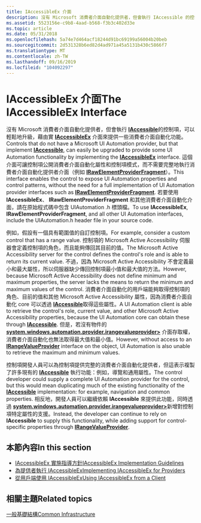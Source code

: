 ```yaml
---
title: IAccessibleEx 介面
description: 沒有 Microsoft 消費者介面自動化提供者，但會執行 IAccessible 的控制項，可以輕鬆地升級，藉由實 IAccessibleEx 介面來提供一些消費者介面自動化功能。
ms.assetid: 5523156e-c9b8-4aad-b568-f3b3c402d33e
ms.topic: article
ms.date: 05/31/2018
ms.openlocfilehash: 5a74e7d464acf18244d91bc69199a56004b20beb
ms.sourcegitcommit: 2d531328b6ed82d4ad971a45a5131b430c5866f7
ms.translationtype: MT
ms.contentlocale: zh-TW
ms.lasthandoff: 09/16/2019
ms.locfileid: "104092297"
---
```

# <a name="the-iaccessibleex-interface"></a><span data-ttu-id="99e4a-103">IAccessibleEx 介面</span><span class="sxs-lookup"><span data-stu-id="99e4a-103">The IAccessibleEx Interface</span></span>

<span data-ttu-id="99e4a-104">沒有 Microsoft 消費者介面自動化提供者，但會執行 [**IAccessible**](/windows/desktop/api/oleacc/nn-oleacc-iaccessible)的控制項，可以輕鬆地升級，藉由實 [**IAccessibleEx**](/windows/desktop/api/UIAutomationCore/nn-uiautomationcore-iaccessibleex) 介面來提供一些消費者介面自動化功能。</span><span class="sxs-lookup"><span data-stu-id="99e4a-104">Controls that do not have a Microsoft UI Automation provider, but that implement [**IAccessible**](/windows/desktop/api/oleacc/nn-oleacc-iaccessible), can easily be upgraded to provide some UI Automation functionality by implementing the [**IAccessibleEx**](/windows/desktop/api/UIAutomationCore/nn-uiautomationcore-iaccessibleex) interface.</span></span> <span data-ttu-id="99e4a-105">這個介面可讓控制項公開消費者介面自動化屬性和控制項模式，而不需要完整地執行消費者介面自動化提供者介面（例如 [**IRawElementProviderFragment**](/windows/desktop/api/UIAutomationCore/nn-uiautomationcore-irawelementproviderfragment)）。</span><span class="sxs-lookup"><span data-stu-id="99e4a-105">This interface enables the control to expose UI Automation properties and control patterns, without the need for a full implementation of UI Automation provider interfaces such as [**IRawElementProviderFragment**](/windows/desktop/api/UIAutomationCore/nn-uiautomationcore-irawelementproviderfragment).</span></span> <span data-ttu-id="99e4a-106">若要使用 **IAccessibleEx**、 **IRawElementProviderFragment** 和其他消費者介面自動化介面，請在原始程式碼中包含 UIAutomation .h 標頭檔。</span><span class="sxs-lookup"><span data-stu-id="99e4a-106">To use **IAccessibleEx**, **IRawElementProviderFragment**, and all other UI Automation interfaces, include the UIAutomation.h header file in your source code.</span></span>

<span data-ttu-id="99e4a-107">例如，假設有一個具有範圍值的自訂控制項。</span><span class="sxs-lookup"><span data-stu-id="99e4a-107">For example, consider a custom control that has a range value.</span></span> <span data-ttu-id="99e4a-108">控制項的 Microsoft Active Accessibility 伺服器會定義控制項的角色，而且能夠傳回其目前的值。</span><span class="sxs-lookup"><span data-stu-id="99e4a-108">The Microsoft Active Accessibility server for the control defines the control's role and is able to return its current value.</span></span> <span data-ttu-id="99e4a-109">不過，因為 Microsoft Active Accessibility 不會定義最小和最大屬性，所以伺服器缺少傳回控制項最小值和最大值的方法。</span><span class="sxs-lookup"><span data-stu-id="99e4a-109">However, because Microsoft Active Accessibility does not define minimum and maximum properties, the server lacks the means to return the minimum and maximum values of the control.</span></span> <span data-ttu-id="99e4a-110">消費者介面自動化的用戶端能夠取得控制項的角色、目前的值和其他 Microsoft Active Accessibility 屬性，因為消費者介面自動化 core 可以透過 [**IAccessible**](/windows/desktop/api/oleacc/nn-oleacc-iaccessible)取得這些屬性。</span><span class="sxs-lookup"><span data-stu-id="99e4a-110">A UI Automation client is able to retrieve the control's role, current value, and other Microsoft Active Accessibility properties, because the UI Automation core can obtain these through [**IAccessible**](/windows/desktop/api/oleacc/nn-oleacc-iaccessible).</span></span> <span data-ttu-id="99e4a-111">但是，若沒有物件的 [**system.windows.automation.provider.irangevalueprovider>**](/windows/desktop/api/UIAutomationCore/nn-uiautomationcore-irangevalueprovider) 介面存取權，消費者介面自動化也無法取得最大值和最小值。</span><span class="sxs-lookup"><span data-stu-id="99e4a-111">However, without access to an [**IRangeValueProvider**](/windows/desktop/api/UIAutomationCore/nn-uiautomationcore-irangevalueprovider) interface on the object, UI Automation is also unable to retrieve the maximum and minimum values.</span></span>

<span data-ttu-id="99e4a-112">控制項開發人員可以為控制項提供完整的消費者介面自動化提供者，但這表示複製了許多現有的 [**IAccessible**](/windows/desktop/api/oleacc/nn-oleacc-iaccessible) 執行功能：例如，導覽和通用屬性。</span><span class="sxs-lookup"><span data-stu-id="99e4a-112">The control developer could supply a complete UI Automation provider for the control, but this would mean duplicating much of the existing functionality of the [**IAccessible**](/windows/desktop/api/oleacc/nn-oleacc-iaccessible) implementation: for example, navigation and common properties.</span></span> <span data-ttu-id="99e4a-113">相反地，開發人員可以繼續依賴 **IAccessible** 來提供此功能，同時透過 [**system.windows.automation.provider.irangevalueprovider>**](/windows/desktop/api/UIAutomationCore/nn-uiautomationcore-irangevalueprovider)新增對控制項特定屬性的支援。</span><span class="sxs-lookup"><span data-stu-id="99e4a-113">Instead, the developer can continue to rely on **IAccessible** to supply this functionality, while adding support for control-specific properties through [**IRangeValueProvider**](/windows/desktop/api/UIAutomationCore/nn-uiautomationcore-irangevalueprovider).</span></span>

## <a name="in-this-section"></a><span data-ttu-id="99e4a-114">本節內容</span><span class="sxs-lookup"><span data-stu-id="99e4a-114">In this section</span></span>

-   [<span data-ttu-id="99e4a-115">IAccessibleEx 實施指導方針</span><span class="sxs-lookup"><span data-stu-id="99e4a-115">IAccessibleEx Implementation Guidelines</span></span>](iaccessibleex-implementation-guidelines.md)
-   [<span data-ttu-id="99e4a-116">為提供者執行 IAccessibleEx</span><span class="sxs-lookup"><span data-stu-id="99e4a-116">Implementing IAccessibleEx for Providers</span></span>](implementing-iaccessibleex-for-providers.md)
-   [<span data-ttu-id="99e4a-117">從用戶端使用 IAccessibleEx</span><span class="sxs-lookup"><span data-stu-id="99e4a-117">Using IAccessibleEx from a Client</span></span>](using-iaccessibleex-from-a-client.md)

## <a name="related-topics"></a><span data-ttu-id="99e4a-118">相關主題</span><span class="sxs-lookup"><span data-stu-id="99e4a-118">Related topics</span></span>

<dl> <dt>

[<span data-ttu-id="99e4a-119">一般基礎結構</span><span class="sxs-lookup"><span data-stu-id="99e4a-119">Common Infrastructure</span></span>](common-infrastructure.md)
</dt> </dl>

 

 




